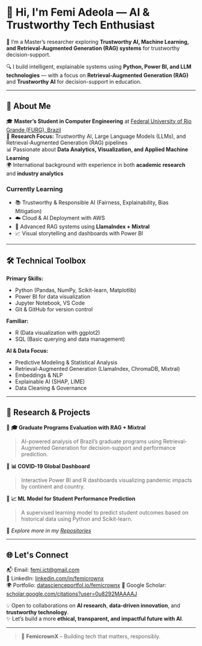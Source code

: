 # 👋 Hi, I'm Femi Adeola — AI & Trustworthy Tech Enthusiast  

🚀 I’m a Master’s researcher exploring **Trustworthy AI, Machine Learning, and Retrieval-Augmented Generation (RAG) systems** for trustworthy decision-support.  

🔍 I build intelligent, explainable systems using **Python, Power BI, and LLM technologies** — with a focus on **Retrieval-Augmented Generation (RAG)** and **Trustworthy AI** for decision-support in education.  

---

## 🧠 About Me  

🎓 **Master’s Student in Computer Engineering** at [Federal University of Rio Grande (FURG), Brazil](https://www.furg.br)  
🔬 **Research Focus:** Trustworthy AI, Large Language Models (LLMs), and Retrieval-Augmented Generation (RAG) pipelines  
📊 Passionate about **Data Analytics, Visualization, and Applied Machine Learning**  
🌍 International background with experience in both **academic research** and **industry analytics**  

### Currently Learning  
- 📚 Trustworthy & Responsible AI (Fairness, Explainability, Bias Mitigation)  
- ☁️ Cloud & AI Deployment with AWS  
- 🧩 Advanced RAG systems using **LlamaIndex + Mixtral**  
- 📈 Visual storytelling and dashboards with Power BI  

---

## 🛠️ Technical Toolbox  

**Primary Skills:**  
- Python (Pandas, NumPy, Scikit-learn, Matplotlib)  
- Power BI for data visualization  
- Jupyter Notebook, VS Code  
- Git & GitHub for version control  

**Familiar:**  
- R (Data visualization with ggplot2)  
- SQL (Basic querying and data management)  

**AI & Data Focus:**  
- Predictive Modeling & Statistical Analysis  
- Retrieval-Augmented Generation (LlamaIndex, ChromaDB, Mixtral)  
- Embeddings & NLP  
- Explainable AI (SHAP, LIME)  
- Data Cleaning & Governance  

---

## 📘 Research & Projects  

🔹 **🎓 Graduate Programs Evaluation with RAG + Mixtral**  
> AI-powered analysis of Brazil’s graduate programs using Retrieval-Augmented Generation for decision-support and performance prediction.  

🔹 **📊 COVID-19 Global Dashboard**  
> Interactive Power BI and R dashboards visualizing pandemic impacts by continent and country.  

🔹 **📈 ML Model for Student Performance Prediction**  
> A supervised learning model to predict student outcomes based on historical data using Python and Scikit-learn.  

👀 *Explore more in my [Repositories](https://github.com/femicrownx?tab=repositories)*  

---

## 🌐 Let's Connect  

📬 Email: [femi.ict@gmail.com](mailto:femi.ict@gmail.com)  
🔗 LinkedIn: [linkedin.com/in/femicrownx](https://linkedin.com/in/femicrownx)  
🌍 Portfolio: [datascienceportfol.io/femicrownx](https://www.datascienceportfol.io/femicrownx)
📄 Google Scholar: [scholar.google.com/citations?user=0u8292MAAAAJ](https://scholar.google.com/citations?user=0u8292MAAAAJ)

💡 Open to collaborations on **AI research**, **data-driven innovation**, and **trustworthy technology**.  
✨ Let’s build a more **ethical, transparent, and impactful future with AI**.  

---

> 👑 **FemicrownX** – Building tech that matters, responsibly.
